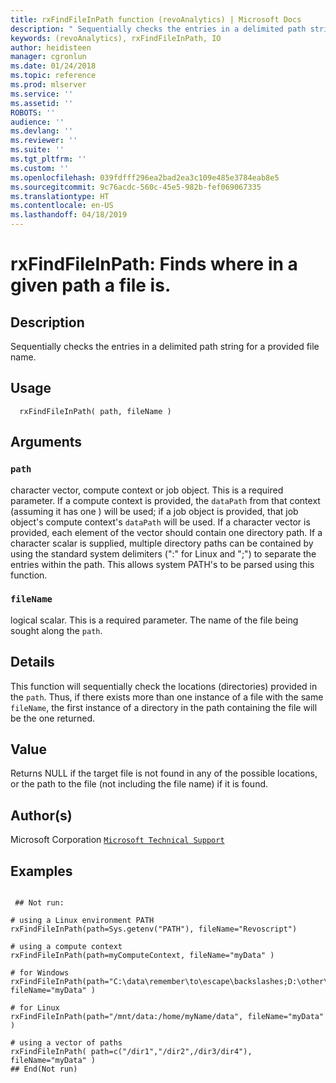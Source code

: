 ```yaml
---
title: rxFindFileInPath function (revoAnalytics) | Microsoft Docs
description: " Sequentially checks the entries in a delimited path string for a provided file name. "
keywords: (revoAnalytics), rxFindFileInPath, IO
author: heidisteen
manager: cgronlun
ms.date: 01/24/2018
ms.topic: reference
ms.prod: mlserver
ms.service: ''
ms.assetid: ''
ROBOTS: ''
audience: ''
ms.devlang: ''
ms.reviewer: ''
ms.suite: ''
ms.tgt_pltfrm: ''
ms.custom: ''
ms.openlocfilehash: 039fdfff296ea2bad2ea3c109e485e3784eab8e5
ms.sourcegitcommit: 9c76acdc-560c-45e5-982b-fef069067335
ms.translationtype: HT
ms.contentlocale: en-US
ms.lasthandoff: 04/18/2019
---
```

 # <a name="rxfindfileinpath--finds-where-in-a-given-path-a-file-is"></a>rxFindFileInPath:  Finds where in a given path a file is.  
 ## <a name="description"></a>Description

Sequentially checks the entries in a delimited path string for a provided file name.



 ## <a name="usage"></a>Usage

```   
  rxFindFileInPath( path, fileName )

```


 ## <a name="arguments"></a>Arguments




 ### `path`
 character vector, compute context or job object.  This is a required parameter.   If a compute context is provided, the `dataPath` from that context (assuming it has one ) will be used;  if a job object is provided, that job object's compute context's `dataPath` will be used. If a character vector is provided, each element of the vector should contain one directory path.   If a character scalar is supplied, multiple directory paths can be contained by using the standard system  delimiters (":" for Linux and ";") to separate the entries within the path.  This allows system PATH's to  be parsed using this function. 



 ### `fileName`
 logical scalar.  This is a required parameter.  The name of the file being sought along the `path`. 





 ## <a name="details"></a>Details

This function will sequentially check the locations (directories) provided in the `path`.  Thus, if there exists more than one instance of a file with the same `fileName`, the first instance of a directory in the path containing the file will be the one returned.



 ## <a name="value"></a>Value

Returns NULL if the target file is not found in any of the possible locations, or the path to the file (not including the file name) if it is found.

 ## <a name="authors"></a>Author(s)

Microsoft Corporation [`Microsoft Technical Support`](https://go.microsoft.com/fwlink/?LinkID=698556&clcid=0x409)



 ## <a name="examples"></a>Examples

 ```

  ## Not run:

# using a Linux environment PATH
rxFindFileInPath(path=Sys.getenv("PATH"), fileName="Revoscript")

# using a compute context
rxFindFileInPath(path=myComputeContext, fileName="myData" )

# for Windows
rxFindFileInPath(path="C:\data\remember\to\escape\backslashes;D:\other\data", fileName="myData" )

# for Linux
rxFindFileInPath(path="/mnt/data:/home/myName/data", fileName="myData" )

# using a vector of paths
rxFindFileInPath( path=c("/dir1","/dir2",/dir3/dir4"), fileName="myData" )
 ## End(Not run) 
```



